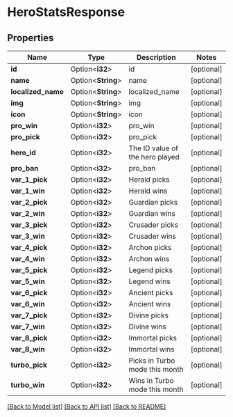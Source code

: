 # HeroStatsResponse

## Properties

Name | Type | Description | Notes
------------ | ------------- | ------------- | -------------
**id** | Option<**i32**> | id | [optional]
**name** | Option<**String**> | name | [optional]
**localized_name** | Option<**String**> | localized_name | [optional]
**img** | Option<**String**> | img | [optional]
**icon** | Option<**String**> | icon | [optional]
**pro_win** | Option<**i32**> | pro_win | [optional]
**pro_pick** | Option<**i32**> | pro_pick | [optional]
**hero_id** | Option<**i32**> | The ID value of the hero played | [optional]
**pro_ban** | Option<**i32**> | pro_ban | [optional]
**var_1_pick** | Option<**i32**> | Herald picks | [optional]
**var_1_win** | Option<**i32**> | Herald wins | [optional]
**var_2_pick** | Option<**i32**> | Guardian picks | [optional]
**var_2_win** | Option<**i32**> | Guardian wins | [optional]
**var_3_pick** | Option<**i32**> | Crusader picks | [optional]
**var_3_win** | Option<**i32**> | Crusader wins | [optional]
**var_4_pick** | Option<**i32**> | Archon picks | [optional]
**var_4_win** | Option<**i32**> | Archon wins | [optional]
**var_5_pick** | Option<**i32**> | Legend picks | [optional]
**var_5_win** | Option<**i32**> | Legend wins | [optional]
**var_6_pick** | Option<**i32**> | Ancient picks | [optional]
**var_6_win** | Option<**i32**> | Ancient wins | [optional]
**var_7_pick** | Option<**i32**> | Divine picks | [optional]
**var_7_win** | Option<**i32**> | Divine wins | [optional]
**var_8_pick** | Option<**i32**> | Immortal picks | [optional]
**var_8_win** | Option<**i32**> | Immortal wins | [optional]
**turbo_pick** | Option<**i32**> | Picks in Turbo mode this month | [optional]
**turbo_win** | Option<**i32**> | Wins in Turbo mode this month | [optional]

[[Back to Model list]](../README.md#documentation-for-models) [[Back to API list]](../README.md#documentation-for-api-endpoints) [[Back to README]](../README.md)


